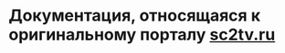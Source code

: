 Документация, относящаяся к оригинальному порталу [sc2tv.ru](http://sc2tv.ru)
==============================================================================
